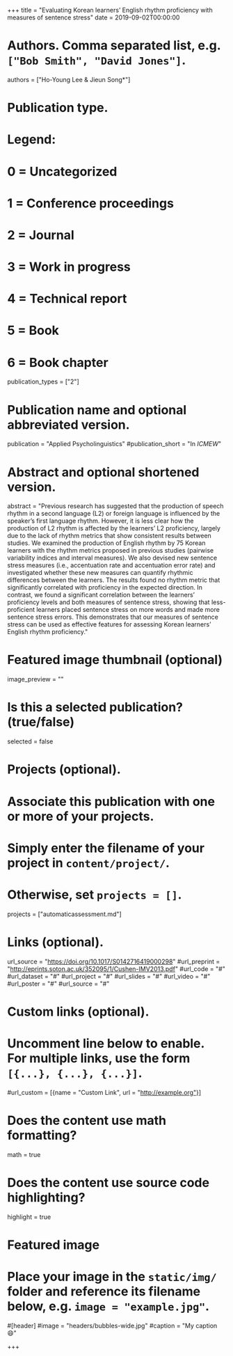 +++
title = "Evaluating Korean learners’ English rhythm proficiency with measures of sentence stress"
date = 2019-09-02T00:00:00

# Authors. Comma separated list, e.g. `["Bob Smith", "David Jones"]`.
authors = ["Ho-Young Lee & Jieun Song*"]

# Publication type.
# Legend:
# 0 = Uncategorized
# 1 = Conference proceedings
# 2 = Journal
# 3 = Work in progress
# 4 = Technical report
# 5 = Book
# 6 = Book chapter
publication_types = ["2"]

# Publication name and optional abbreviated version.
publication = "Applied Psycholinguistics"
#publication_short = "In *ICMEW*"

# Abstract and optional shortened version.
abstract = "Previous research has suggested that the production of speech rhythm in a second language (L2) or foreign language is influenced by the speaker’s first language rhythm. However, it is less clear how the production of L2 rhythm is affected by the learners’ L2 proficiency, largely due to the lack of rhythm metrics that show consistent results between studies. We examined the production of English rhythm by 75 Korean learners with the rhythm metrics proposed in previous studies (pairwise variability indices and interval measures). We also devised new sentence stress measures (i.e., accentuation rate and accentuation error rate) and investigated whether these new measures can quantify rhythmic differences between the learners. The results found no rhythm metric that significantly correlated with proficiency in the expected direction. In contrast, we found a significant correlation between the learners’ proficiency levels and both measures of sentence stress, showing that less-proficient learners placed sentence stress on more words and made more sentence stress errors. This demonstrates that our measures of sentence stress can be used as effective features for assessing Korean learners’ English rhythm proficiency."

# Featured image thumbnail (optional)
image_preview = ""

# Is this a selected publication? (true/false)
selected = false

# Projects (optional).
#   Associate this publication with one or more of your projects.
#   Simply enter the filename of your project in `content/project/`.
#   Otherwise, set `projects = []`.
projects = ["automaticassessment.md"]

# Links (optional).
url_source = "https://doi.org/10.1017/S0142716419000298"
#url_preprint = "http://eprints.soton.ac.uk/352095/1/Cushen-IMV2013.pdf"
#url_code = "#"
#url_dataset = "#"
#url_project = "#"
#url_slides = "#"
#url_video = "#"
#url_poster = "#"
#url_source = "#"

# Custom links (optional).
#   Uncomment line below to enable. For multiple links, use the form `[{...}, {...}, {...}]`.
#url_custom = [{name = "Custom Link", url = "http://example.org"}]

# Does the content use math formatting?
math = true

# Does the content use source code highlighting?
highlight = true

# Featured image
# Place your image in the `static/img/` folder and reference its filename below, e.g. `image = "example.jpg"`.
#[header]
#image = "headers/bubbles-wide.jpg"
#caption = "My caption :smile:"

+++

